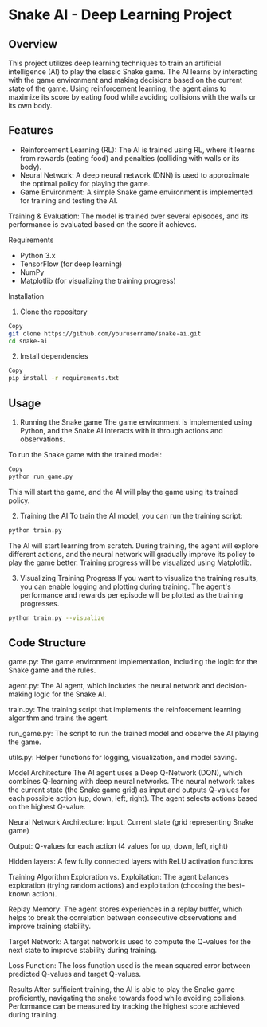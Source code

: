 # Snake AI - Deep Learning Project
## Overview
This project utilizes deep learning techniques to train an artificial intelligence (AI) to play the classic Snake game. The AI learns by interacting with the game environment and making decisions based on the current state of the game. Using reinforcement learning, the agent aims to maximize its score by eating food while avoiding collisions with the walls or its own body.

## Features
* Reinforcement Learning (RL): The AI is trained using RL, where it learns from rewards (eating food) and penalties (colliding with walls or its body).
* Neural Network: A deep neural network (DNN) is used to approximate the optimal policy for playing the game.
* Game Environment: A simple Snake game environment is implemented for training and testing the AI.

Training & Evaluation: The model is trained over several episodes, and its performance is evaluated based on the score it achieves.

Requirements
* Python 3.x
* TensorFlow (for deep learning)
* NumPy
* Matplotlib (for visualizing the training progress)

Installation
1. Clone the repository
```bash
Copy
git clone https://github.com/yourusername/snake-ai.git
cd snake-ai
```
2. Install dependencies
```bash
Copy
pip install -r requirements.txt
```
## Usage
1. Running the Snake game
The game environment is implemented using Python, and the Snake AI interacts with it through actions and observations.

To run the Snake game with the trained model:
```bash
Copy
python run_game.py
```
This will start the game, and the AI will play the game using its trained policy.

2. Training the AI
To train the AI model, you can run the training script:

```bash
python train.py
```
The AI will start learning from scratch. During training, the agent will explore different actions, and the neural network will gradually improve its policy to play the game better. Training progress will be visualized using Matplotlib.

3. Visualizing Training Progress
If you want to visualize the training results, you can enable logging and plotting during training. The agent's performance and rewards per episode will be plotted as the training progresses.

```bash
python train.py --visualize
```
## Code Structure
game.py: The game environment implementation, including the logic for the Snake game and the rules.

agent.py: The AI agent, which includes the neural network and decision-making logic for the Snake AI.

train.py: The training script that implements the reinforcement learning algorithm and trains the agent.

run_game.py: The script to run the trained model and observe the AI playing the game.

utils.py: Helper functions for logging, visualization, and model saving.

Model Architecture
The AI agent uses a Deep Q-Network (DQN), which combines Q-learning with deep neural networks. The neural network takes the current state (the Snake game grid) as input and outputs Q-values for each possible action (up, down, left, right). The agent selects actions based on the highest Q-value.

Neural Network Architecture:
Input: Current state (grid representing Snake game)

Output: Q-values for each action (4 values for up, down, left, right)

Hidden layers: A few fully connected layers with ReLU activation functions

Training Algorithm
Exploration vs. Exploitation: The agent balances exploration (trying random actions) and exploitation (choosing the best-known action).

Replay Memory: The agent stores experiences in a replay buffer, which helps to break the correlation between consecutive observations and improve training stability.

Target Network: A target network is used to compute the Q-values for the next state to improve stability during training.

Loss Function: The loss function used is the mean squared error between predicted Q-values and target Q-values.

Results
After sufficient training, the AI is able to play the Snake game proficiently, navigating the snake towards food while avoiding collisions. Performance can be measured by tracking the highest score achieved during training.
